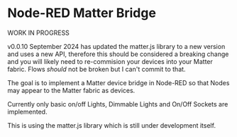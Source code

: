 # Node-RED Matter Bridge
WORK IN PROGRESS    

v0.0.10 September 2024 has updated the matter.js library to a new version and uses a new API, therefore this should be considered a breaking change and you will likely need to re-commision your devices into your Matter fabric.
Flows _should_ not be broken but I can't commit to that.

The goal is to implement a Matter device bridge in Node-RED so that Nodes may appear to the Matter fabric as devices.

Currently only basic on/off Lights, Dimmable Lights and On/Off Sockets are implemented.

This is using the matter.js library which is still under development itself.

